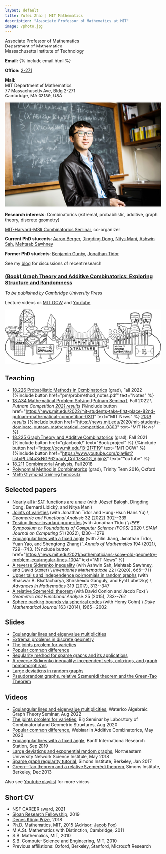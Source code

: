 ```yaml
---
layout: default
title: Yufei Zhao | MIT Mathematics
description: "Associate Professor of Mathematics at MIT"
image: /photo.jpg
---
```


<div class="row">
<div class="col-md-6">
<p>Associate Professor of Mathematics<br>
Department of Mathematics<br>
Massachusetts Institute of Technology</p>

<p><strong>Email:</strong>
{% include email.html %}</p>

<p><strong>Office:</strong> <a href="http://whereis.mit.edu/?go=2" target="_blank">2-271</a></p>

<p><strong>Mail:</strong><br>
MIT Department of Mathematics<br>
77 Massachusetts Ave, Bldg 2-271<br>
Cambridge, MA 02139, USA</p>

</div>
<div class="col-md-6">
<img src="photo.jpg" alt="Yufei Zhao" title="Yufei Zhao; photo credit: Joseph Lee" max-width="450px">
</div>
</div>

**Research interests**: Combinatorics (extremal, probabilistic, additive, graph theory, discrete geometry)

[MIT-Harvard-MSR Combinatorics Seminar](http://math.mit.edu/seminars/combin/), co-organizer

**Current PhD students**:
[Aaron Berger](https://web.mit.edu/bergera/www/),
[Dingding Dong](https://sites.google.com/view/dingding-dong/),
[Nitya Mani](https://www.mit.edu/~nmani/),
[Ashwin Sah](http://www.mit.edu/~asah/),
[Mehtaab Sawhney](http://www.mit.edu/~msawhney/)

**Former PhD students**:
[Benjamin Gunby](https://sites.google.com/view/benjamingunby/home),
[Jonathan Tidor](https://web.stanford.edu/~jtidor/)

See my [blog](blog/) for discussions of recent research

### [(Book) Graph Theory and Additive Combinatorics: Exploring Structure and Randomness](gtacbook/)

_To be published by Cambridge University Press_

Lecture videos on [MIT OCW](https://ocw.mit.edu/18-217F19) and [YouTube](https://www.youtube.com/playlist?list=PLUl4u3cNGP62qauV_CpT1zKaGG_Vj5igX)

[<img src="gtacbook/bridge.png" width="600" style="max-width: 100%; height: auto;"
 title="The bridge between graph theory and additive combinatorics">](gtacbook/)

## Teaching

* [18.226 Probabilistic Methods in Combinatorics](pm/) (grad), Fall 2022
  {%include button href="pm/probmethod_notes.pdf" text="Notes" %} 
* [18.A34 Mathematical Problem Solving (Putnam Seminar)](a34/), Fall 2022 \\
  _Putnam Competition_ 
  [_2021 results_](a34/putnam/2021winners.pdf)
  {%include button href="https://news.mit.edu/2022/mit-students-take-first-place-82nd-putnam-mathematical-competition-0311" text="MIT News" %} 
  [_2019 results_](a34/putnam/2019winners.pdf)
  {%include button href="https://news.mit.edu/2020/mit-students-dominate-putnam-mathematical-competition-0303" text="MIT News" %}
* [18.225 Graph Theory and Additive Combinatorics](gtac/) (grad), Fall 2021
  {%include button href="gtacbook/" text="Book project" %} 
  {%include button href="https://ocw.mit.edu/18-217F19" text="MIT OCW" %} 
  {%include button href="https://www.youtube.com/playlist?list=PLUl4u3cNGP62qauV_CpT1zKaGG_Vj5igX" text="YouTube" %} 
* [18.211 Combinatorial Analysis](211/), Fall 2018
* [Polynomial Method in Combinatorics](pm16/) (grad), Trinity Term 2016, Oxford
* [Math Olympiad training handouts](olympiad/)


## Selected papers

* [Nearly all $k$-SAT functions are unate](https://arxiv.org/abs/2209.04894)
  (with József Balogh, Dingding Dong, Bernard Lidický, and Nitya Mani)
* [Joints of varieties](https://arxiv.org/abs/2008.01610) (with Jonathan Tidor and Hung-Hsun Hans Yu) \\
  _Geometric and Functional Analysis_ 32 (2022) 302--339
* [Testing linear-invariant properties](https://arxiv.org/abs/1911.06793) (with Jonathan Tidor)  \\
  _IEEE Symposium on Foundations of Computer Science (FOCS)_ 2020 \\
  _SIAM Journal on Computing_ 51 (2022), 1230--1279
* [Equiangular lines with a fixed angle](https://arxiv.org/abs/1907.12466) (with Zilin Jiang, Jonathan Tidor, Yuan Yao, and Shengtong Zhang) \\
  _Annals of Mathematics_ 194 (2021), 729--743. {%include button href="https://news.mit.edu/2021/mathematicians-solve-old-geometry-problem-equiangular-lines-1004" text="MIT News" %}
* [A reverse Sidorenko inequality](https://arxiv.org/abs/1809.09462) (with Ashwin Sah, Mehtaab Sawhney, and David Stoner) \\
  _Inventiones Mathematicae_ 221 (2020), 665--711
* [Upper tails and independence polynomials in random graphs](http://arxiv.org/abs/1507.04074)
  (with Bhaswar B. Bhattacharya, Shirshendu Ganguly, and Eyal Lubetzky) \\
  _Advances in Mathematics_ 319 (2017), 313--347
* [A relative Szemerédi theorem](http://arxiv.org/abs/1305.5440)
  (with David Conlon and Jacob Fox) \\
  _Geometric and Functional Analysis_ 25 (2015), 733--762
* [Sphere packing bounds via spherical codes](http://arxiv.org/abs/1212.5966)
  (with Henry Cohn) \\
  _Duke Mathematical Journal_ 163 (2014), 1965--2002

## Slides

* [Equiangular lines and eigenvalue multiplicities](research/slides/equiangular.pdf)
* [Extremal problems in discrete geometry](research/slides/extremal_discrete_geometry.pdf)
* [The joints problem for varieties](research/slides/joints_varieties.pdf)
* [Popular common difference](research/slides/popular_difference.pdf)
* [Regularity method for sparse graphs and its applications](research/slides/sparse-reg-c4.pdf)
* [A reverse Sidorenko inequality: independent sets, colorings, and graph homomorphisms](research/slides/reverse_sidorenko_slides.pdf)
* [Large deviations in random graphs](research/slides/large_deviations_random_graphs.pdf)
* [Pseudorandom graphs, relative Szemerédi theorem and the Green-Tao Theorem](research/slides/green-tao-relative-szemeredi.pdf)

## Videos

* [Equiangular lines and eigenvalue multiplicities](https://www.youtube.com/watch?v=3U15EBoisxY), Waterloo Algebraic Graph Theory Seminar, Aug 2022
* [The joints problem for varieties](https://youtu.be/dsnU8iPL-WI), Big Seminar by Laboratory of Combinatorial and Geometric Structures, Aug 2020
* [Popular common difference](https://youtu.be/TCGZgTUjE3s), Webinar in Additive Combinatorics, May 2020
* [Equiangular lines with a fixed angle](http://www.birs.ca/events/2019/5-day-workshops/19w5009/videos/embed/201909021422-Zhao.mp4), Banff International Research Station, Sep 2019
* [Large deviations and exponential random graphs](https://youtu.be/dwUz8c7siDU), Northeastern University Network Science Institute, May 2018
* [Sparse graph regularity tutorial](https://youtu.be/ZXLtAj4eL0c), Simons Institute, Berkeley, Jan 2017
* [Green--Tao theorem and a relative Szemerédi theorem](https://youtu.be/vsFFjhYLVrM), Simons Institute, Berkeley, Dec 2013

Also see [Youtube playlist](https://www.youtube.com/playlist?list=PLhQ4Q5PF7ZDkx0ECL2TiRBCHrY0MsXgae) for more videos

## Short CV

* NSF CAREER award, 2021
* [Sloan Research Fellowship](http://news.mit.edu/2019/four-from-mit-named-sloan-research-fellows-0221), 2019
* [Dénes König Prize](https://www.siam.org/prizes/sponsored/konig.php), 2018
* Ph.D. Mathematics, MIT, 2015 (Advisor: [Jacob Fox](http://stanford.edu/~jacobfox/))
* M.A.St. Mathematics with Distinction, Cambridge, 2011
* S.B. Mathematics, MIT, 2010
* S.B. Computer Science and Engineering, MIT, 2010
* Previous affiliations: Oxford, Berkeley, Stanford, Microsoft Research